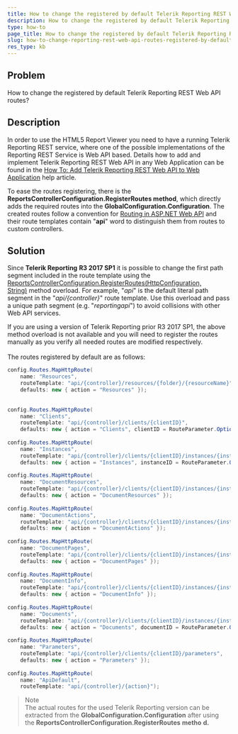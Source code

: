 ```yaml
---
title: How to change the registered by default Telerik Reporting REST Web API routes
description: How to change the registered by default Telerik Reporting REST Web API routes.
type: how-to
page_title: How to change the registered by default Telerik Reporting REST Web API routes
slug: how-to-change-reporting-rest-web-api-routes-registered-by-default
res_type: kb
---
```


## Problem
 How to change the registered by default Telerik Reporting REST Web API routes?  
  
## Description   
 In order to use the HTML5 Report Viewer you need to have a running Telerik Reporting REST service, where one of the possible implementations of the Reporting REST Service is Web API based. Details how to add and implement Telerik Reporting REST Web API in any Web Application can be found in the [How To: Add Telerik Reporting REST Web API to Web Application](../telerik-reporting-rest-host-http-service-using-web-hosting) help article.   
  
 To ease the routes registering, there is the **ReportsControllerConfiguration.RegisterRoutes method**, which directly adds the required routes into the **GlobalConfiguration.Configuration**. The created routes follow a convention for [Routing in ASP.NET Web API](http://www.asp.net/web-api/overview/web-api-routing-and-actions/routing-in-aspnet-web-api "Routing in ASP.NET Web API") and their route templates contain "**api**" word to distinguish them from routes to custom controllers.  
  
  
## Solution 
 Since **Telerik Reporting** **R3 2017 SP1** it is possible to change the first path segment included in the route template using the [ReportsControllerConfiguration.RegisterRoutes(HttpConfiguration, String)](../m-telerik-reporting-services-webapi-reportscontrollerconfiguration-registerroutes-1) method overload. For example, "*api*" is the default literal path segment in the "*api/{controller}*" route template. Use this overload and pass a unique path segment (e.g. "*reportingapi*") to avoid collisions with other Web API services.  
  
 If you are using a version of Telerik Reporting prior R3 2017 SP1, the above method overload is not available and you will need to register the routes manually as you verify all needed routes are modified respectively.  
    
 The routes registered by default are as follows:  

```cs
config.Routes.MapHttpRoute(
    name: "Resources",
    routeTemplate: "api/{controller}/resources/{folder}/{resourceName}",
    defaults: new { action = "Resources" });
 
 
config.Routes.MapHttpRoute(
    name: "Clients",
    routeTemplate: "api/{controller}/clients/{clientID}",
    defaults: new { action = "Clients", clientID = RouteParameter.Optional });
 
config.Routes.MapHttpRoute(
    name: "Instances",
    routeTemplate: "api/{controller}/clients/{clientID}/instances/{instanceID}",
    defaults: new { action = "Instances", instanceID = RouteParameter.Optional });
 
config.Routes.MapHttpRoute(
    name: "DocumentResources",
    routeTemplate: "api/{controller}/clients/{clientID}/instances/{instanceID}/documents/{documentID}/resources/{resourceID}",
    defaults: new { action = "DocumentResources" });
 
config.Routes.MapHttpRoute(
    name: "DocumentActions",
    routeTemplate: "api/{controller}/clients/{clientID}/instances/{instanceID}/documents/{documentID}/actions/{actionID}",
    defaults: new { action = "DocumentActions" });
 
config.Routes.MapHttpRoute(
    name: "DocumentPages",
    routeTemplate: "api/{controller}/clients/{clientID}/instances/{instanceID}/documents/{documentID}/pages/{pageNumber}",
    defaults: new { action = "DocumentPages" });
 
config.Routes.MapHttpRoute(
    name: "DocumentInfo",
    routeTemplate: "api/{controller}/clients/{clientID}/instances/{instanceID}/documents/{documentID}/info",
    defaults: new { action = "DocumentInfo" });
 
config.Routes.MapHttpRoute(
    name: "Documents",
    routeTemplate: "api/{controller}/clients/{clientID}/instances/{instanceID}/documents/{documentID}",
    defaults: new { action = "Documents", documentID = RouteParameter.Optional });
 
config.Routes.MapHttpRoute(
    name: "Parameters",
    routeTemplate: "api/{controller}/clients/{clientID}/parameters",
    defaults: new { action = "Parameters" });
 
config.Routes.MapHttpRoute(
    name: "ApiDefault",
    routeTemplate: "api/{controller}/{action}");
```
  
>Note
><br>
> The actual routes for the used Telerik Reporting version can be extracted from the **GlobalConfiguration.Configuration** after using the **ReportsControllerConfiguration.RegisterRoutes** **metho** **d.**



